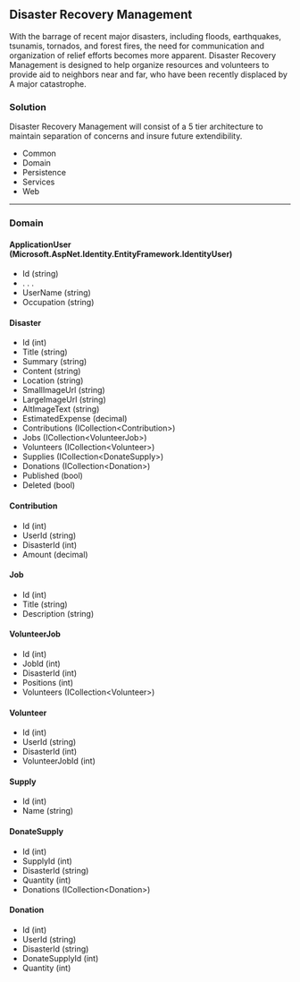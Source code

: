 ## Disaster Recovery Management

With the barrage of recent major disasters, including floods, earthquakes, tsunamis, tornados, and forest fires, the need for communication and organization of relief efforts becomes more apparent. Disaster Recovery Management is designed to help organize resources and volunteers to provide aid to neighbors near and far, who have been recently displaced by A major catastrophe.

### Solution

Disaster Recovery Management will consist of a 5 tier architecture to maintain separation of concerns and insure future extendibility.
 
- Common
- Domain
- Persistence 
- Services
- Web 

---

### Domain

#### ApplicationUser (Microsoft.AspNet.Identity.EntityFramework.IdentityUser)
- Id (string)
- . . .
- UserName (string)
- Occupation (string)

#### Disaster
- Id (int)
- Title (string)
- Summary (string)
- Content (string)
- Location (string)
- SmallImageUrl (string)
- LargeImageUrl (string)
- AltImageText (string)
- EstimatedExpense (decimal)  
- Contributions (ICollection&lt;Contribution&gt;)
- Jobs (ICollection&lt;VolunteerJob&gt;)
- Volunteers (ICollection&lt;Volunteer&gt;)
- Supplies (ICollection&lt;DonateSupply&gt;)
- Donations (ICollection&lt;Donation&gt;)
- Published (bool)
- Deleted (bool)

#### Contribution
- Id (int)
- UserId (string)
- DisasterId (int)
- Amount (decimal)

#### Job
- Id (int)
- Title (string)
- Description (string)

#### VolunteerJob
- Id (int)
- JobId (int)
- DisasterId (int)
- Positions (int)
- Volunteers (ICollection&lt;Volunteer&gt;)

#### Volunteer
- Id (int)
- UserId (string)
- DisasterId (int)
- VolunteerJobId (int)

#### Supply
- Id (int)
- Name (string)

#### DonateSupply
- Id (int)
- SupplyId (int)
- DisasterId (string)
- Quantity (int)
- Donations (ICollection&lt;Donation&gt;)

#### Donation
- Id (int)
- UserId (string)
- DisasterId (string)
- DonateSupplyId (int)
- Quantity (int)
